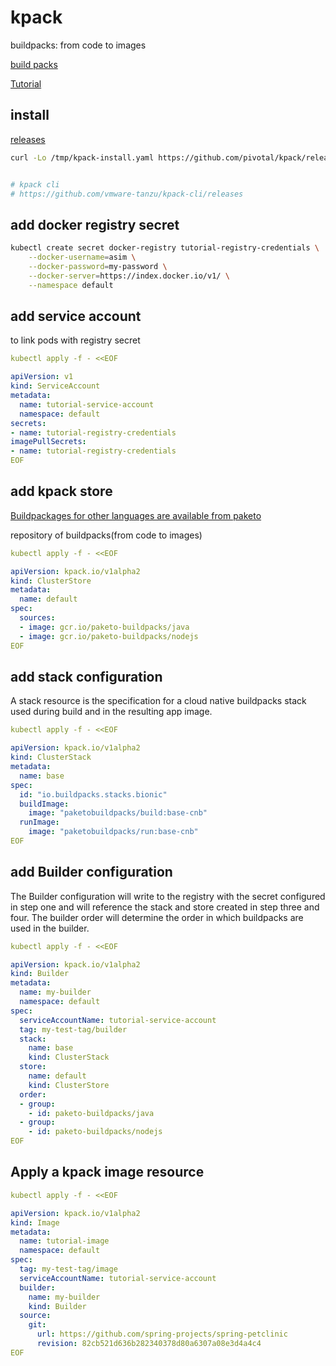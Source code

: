 # kpack
buildpacks: from code to images

[build packs](https://buildpacks.io/)

[Tutorial](https://github.com/pivotal/kpack/blob/main/docs/tutorial.md)


## install
[releases](https://github.com/pivotal/kpack/releases)
```bash
curl -Lo /tmp/kpack-install.yaml https://github.com/pivotal/kpack/releases/download/v0.5.3/release-0.5.3.yaml


# kpack cli
# https://github.com/vmware-tanzu/kpack-cli/releases
```


## add docker registry secret
```bash
kubectl create secret docker-registry tutorial-registry-credentials \
    --docker-username=asim \
    --docker-password=my-password \
    --docker-server=https://index.docker.io/v1/ \
    --namespace default
```


## add service account 
to link pods with registry secret 
```yaml
kubectl apply -f - <<EOF

apiVersion: v1
kind: ServiceAccount
metadata:
  name: tutorial-service-account
  namespace: default
secrets:
- name: tutorial-registry-credentials
imagePullSecrets:
- name: tutorial-registry-credentials
EOF
```


## add kpack store

[Buildpackages for other languages are available from paketo](https://github.com/orgs/paketo-buildpacks/repositories)

repository of buildpacks(from code to images)
```yaml
kubectl apply -f - <<EOF

apiVersion: kpack.io/v1alpha2
kind: ClusterStore
metadata:
  name: default
spec:
  sources:
  - image: gcr.io/paketo-buildpacks/java
  - image: gcr.io/paketo-buildpacks/nodejs
EOF
```


## add stack configuration
A stack resource is the specification for a cloud native buildpacks 
stack used during build and in the resulting app image.
```yaml
kubectl apply -f - <<EOF

apiVersion: kpack.io/v1alpha2
kind: ClusterStack
metadata:
  name: base
spec:
  id: "io.buildpacks.stacks.bionic"
  buildImage:
    image: "paketobuildpacks/build:base-cnb"
  runImage:
    image: "paketobuildpacks/run:base-cnb"
EOF
```


## add Builder configuration
The Builder configuration will write to the registry with the secret 
configured in step one and will reference the stack and store created 
in step three and four. The builder order will determine the order in 
which buildpacks are used in the builder.
```yaml
kubectl apply -f - <<EOF

apiVersion: kpack.io/v1alpha2
kind: Builder
metadata:
  name: my-builder
  namespace: default
spec:
  serviceAccountName: tutorial-service-account
  tag: my-test-tag/builder
  stack:
    name: base
    kind: ClusterStack
  store:
    name: default
    kind: ClusterStore
  order:
  - group:
    - id: paketo-buildpacks/java
  - group:
    - id: paketo-buildpacks/nodejs
EOF
```


## Apply a kpack image resource
```yaml
kubectl apply -f - <<EOF

apiVersion: kpack.io/v1alpha2
kind: Image
metadata:
  name: tutorial-image
  namespace: default
spec:
  tag: my-test-tag/image
  serviceAccountName: tutorial-service-account
  builder:
    name: my-builder
    kind: Builder
  source:
    git:
      url: https://github.com/spring-projects/spring-petclinic
      revision: 82cb521d636b282340378d80a6307a08e3d4a4c4
EOF
```


## 
```bash
```
